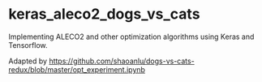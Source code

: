 # keras_aleco2_dogs_vs_cats
Implementing ALECO2 and other optimization algorithms using Keras and Tensorflow. 

Adapted by https://github.com/shaoanlu/dogs-vs-cats-redux/blob/master/opt_experiment.ipynb

